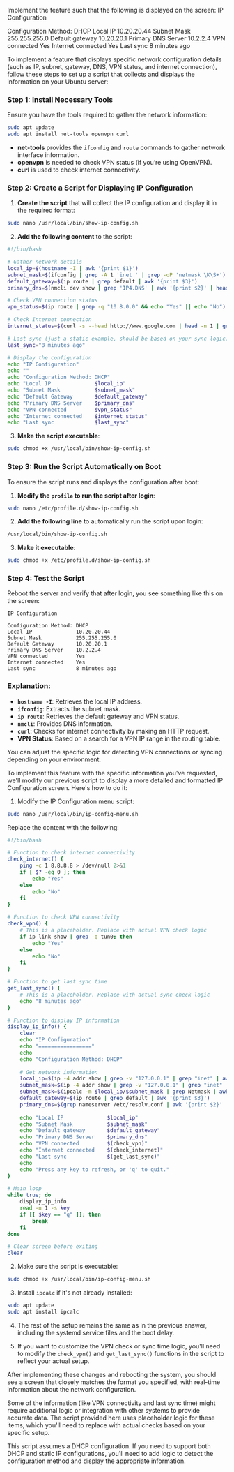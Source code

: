 Implement the feature such that the following is displayed on the screen:
IP Configuration

Configuration Method: DHCP
Local IP              10.20.20.44
Subnet Mask           255.255.255.0
Default gateway       10.20.20.1
Primary DNS Server    10.2.2.4
VPN connected         Yes
Internet connected    Yes
Last sync 8 minutes ago

To implement a feature that displays specific network configuration details (such as IP, subnet, gateway, DNS, VPN status, and internet connection), follow these steps to set up a script that collects and displays the information on your Ubuntu server:

### Step 1: **Install Necessary Tools**

Ensure you have the tools required to gather the network information:
```bash
sudo apt update
sudo apt install net-tools openvpn curl
```

- **net-tools** provides the `ifconfig` and `route` commands to gather network interface information.
- **openvpn** is needed to check VPN status (if you’re using OpenVPN).
- **curl** is used to check internet connectivity.

### Step 2: **Create a Script for Displaying IP Configuration**

1. **Create the script** that will collect the IP configuration and display it in the required format:
```bash
sudo nano /usr/local/bin/show-ip-config.sh
```

2. **Add the following content** to the script:
```bash
#!/bin/bash

# Gather network details
local_ip=$(hostname -I | awk '{print $1}')
subnet_mask=$(ifconfig | grep -A 1 'inet ' | grep -oP 'netmask \K\S+')
default_gateway=$(ip route | grep default | awk '{print $3}')
primary_dns=$(nmcli dev show | grep 'IP4.DNS' | awk '{print $2}' | head -n 1)

# Check VPN connection status
vpn_status=$(ip route | grep -q "10.8.0.0" && echo "Yes" || echo "No")  # Adjust IP range as per your VPN

# Check Internet connection
internet_status=$(curl -s --head http://www.google.com | head -n 1 | grep "200 OK" > /dev/null && echo "Yes" || echo "No")

# Last sync (just a static example, should be based on your sync logic)
last_sync="8 minutes ago"

# Display the configuration
echo "IP Configuration"
echo ""
echo "Configuration Method: DHCP"
echo "Local IP              $local_ip"
echo "Subnet Mask           $subnet_mask"
echo "Default Gateway       $default_gateway"
echo "Primary DNS Server    $primary_dns"
echo "VPN connected         $vpn_status"
echo "Internet connected    $internet_status"
echo "Last sync             $last_sync"
```

3. **Make the script executable**:
```bash
sudo chmod +x /usr/local/bin/show-ip-config.sh
```

### Step 3: **Run the Script Automatically on Boot**

To ensure the script runs and displays the configuration after boot:

1. **Modify the `profile` to run the script after login**:

```bash
sudo nano /etc/profile.d/show-ip-config.sh
```

2. **Add the following line** to automatically run the script upon login:
```bash
/usr/local/bin/show-ip-config.sh
```

3. **Make it executable**:
```bash
sudo chmod +x /etc/profile.d/show-ip-config.sh
```

### Step 4: **Test the Script**

Reboot the server and verify that after login, you see something like this on the screen:

```
IP Configuration

Configuration Method: DHCP
Local IP              10.20.20.44
Subnet Mask           255.255.255.0
Default Gateway       10.20.20.1
Primary DNS Server    10.2.2.4
VPN connected         Yes
Internet connected    Yes
Last sync             8 minutes ago
```

### Explanation:
- **`hostname -I`**: Retrieves the local IP address.
- **`ifconfig`**: Extracts the subnet mask.
- **`ip route`**: Retrieves the default gateway and VPN status.
- **`nmcli`**: Provides DNS information.
- **`curl`**: Checks for internet connectivity by making an HTTP request.
- **VPN Status**: Based on a search for a VPN IP range in the routing table.

You can adjust the specific logic for detecting VPN connections or syncing depending on your environment.

To implement this feature with the specific information you've requested, we'll modify our previous script to display a more detailed and formatted IP Configuration screen. Here's how to do it:

1. Modify the IP Configuration menu script:

```bash
sudo nano /usr/local/bin/ip-config-menu.sh
```

Replace the content with the following:

```bash
#!/bin/bash

# Function to check internet connectivity
check_internet() {
    ping -c 1 8.8.8.8 > /dev/null 2>&1
    if [ $? -eq 0 ]; then
        echo "Yes"
    else
        echo "No"
    fi
}

# Function to check VPN connectivity
check_vpn() {
    # This is a placeholder. Replace with actual VPN check logic
    if ip link show | grep -q tun0; then
        echo "Yes"
    else
        echo "No"
    fi
}

# Function to get last sync time
get_last_sync() {
    # This is a placeholder. Replace with actual sync check logic
    echo "8 minutes ago"
}

# Function to display IP information
display_ip_info() {
    clear
    echo "IP Configuration"
    echo "================="
    echo
    echo "Configuration Method: DHCP"
    
    # Get network information
    local_ip=$(ip -4 addr show | grep -v "127.0.0.1" | grep "inet" | awk '{print $2}' | cut -d/ -f1 | head -n1)
    subnet_mask=$(ip -4 addr show | grep -v "127.0.0.1" | grep "inet" | awk '{print $2}' | cut -d/ -f2 | head -n1)
    subnet_mask=$(ipcalc -m $local_ip/$subnet_mask | grep Netmask | awk '{print $2}')
    default_gateway=$(ip route | grep default | awk '{print $3}')
    primary_dns=$(grep nameserver /etc/resolv.conf | awk '{print $2}' | head -n1)
    
    echo "Local IP              $local_ip"
    echo "Subnet Mask           $subnet_mask"
    echo "Default gateway       $default_gateway"
    echo "Primary DNS Server    $primary_dns"
    echo "VPN connected         $(check_vpn)"
    echo "Internet connected    $(check_internet)"
    echo "Last sync             $(get_last_sync)"
    echo
    echo "Press any key to refresh, or 'q' to quit."
}

# Main loop
while true; do
    display_ip_info
    read -n 1 -s key
    if [[ $key == "q" ]]; then
        break
    fi
done

# Clear screen before exiting
clear
```

2. Make sure the script is executable:

```bash
sudo chmod +x /usr/local/bin/ip-config-menu.sh
```

3. Install `ipcalc` if it's not already installed:

```bash
sudo apt update
sudo apt install ipcalc
```

4. The rest of the setup remains the same as in the previous answer, including the systemd service files and the boot delay.

5. If you want to customize the VPN check or sync time logic, you'll need to modify the `check_vpn()` and `get_last_sync()` functions in the script to reflect your actual setup.

After implementing these changes and rebooting the system, you should see a screen that closely matches the format you specified, with real-time information about the network configuration.

Some of the information (like VPN connectivity and last sync time) might require additional logic or integration with other systems to provide accurate data. The script provided here uses placeholder logic for these items, which you'll need to replace with actual checks based on your specific setup.

This script assumes a DHCP configuration. If you need to support both DHCP and static IP configurations, you'll need to add logic to detect the configuration method and display the appropriate information.

